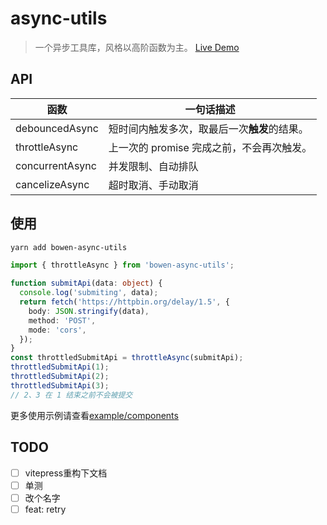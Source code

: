 # async-utils

> 一个异步工具库，风格以高阶函数为主。
> [Live Demo](https://bowencool.github.io/async-utils/)

## API

| 函数            | 一句话描述                                   |
| --------------- | -------------------------------------------- |
| debouncedAsync  | 短时间内触发多次，取最后一次**触发**的结果。 |
| throttleAsync   | 上一次的 promise 完成之前，不会再次触发。    |
| concurrentAsync | 并发限制、自动排队                           |
| cancelizeAsync  | 超时取消、手动取消                           |

## 使用

```sh
yarn add bowen-async-utils
```

```ts
import { throttleAsync } from 'bowen-async-utils';

function submitApi(data: object) {
  console.log('submiting', data);
  return fetch('https://httpbin.org/delay/1.5', {
    body: JSON.stringify(data),
    method: 'POST',
    mode: 'cors',
  });
}
const throttledSubmitApi = throttleAsync(submitApi);
throttledSubmitApi(1);
throttledSubmitApi(2);
throttledSubmitApi(3);
// 2、3 在 1 结束之前不会被提交
```

更多使用示例请查看[example/components](./example/components/)

## TODO
- [ ] vitepress重构下文档
- [ ] 单测
- [ ] 改个名字
- [ ] feat: retry
